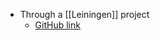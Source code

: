 - Through a [[Leiningen]] project
    - [GitHub link](https://github.com/taylorwood/lein-native-image)
